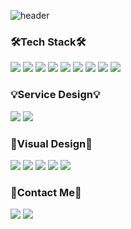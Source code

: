 ![header](https://capsule-render.vercel.app/api?type=venom&color=timeGradient&height=300&section=header&text=SOYEON%20.zip&fontSize=90)

<!--
**soddengguri/soddengguri** is a ✨ _special_ ✨ repository because its `README.md` (this file) appears on your GitHub profile.

Here are some ideas to get you started:

- 🔭 I’m currently working on ...
- 🌱 I’m currently learning ...
- 👯 I’m looking to collaborate on ...
- 🤔 I’m looking for help with ...
- 💬 Ask me about ...
- 📫 How to reach me: ...
- 😄 Pronouns: ...
- ⚡ Fun fact: ...
-->

### 🛠Tech Stack🛠
<img src="https://img.shields.io/badge/Unity-FFFFFF?style=flat-square&logo=Unity&logoColor=black"/></a>
<img src="https://img.shields.io/badge/C-A8B9CC?style=flat-square&logo=C&logoColor=white"/></a>
<img src="https://img.shields.io/badge/C Sharp-239120?style=flat-square&logo=C Sharp&logoColor=white"/></a>
<img src="https://img.shields.io/badge/C++-00599C?style=flat-square&logo=C%2B%2B&logoColor=white"/></a>
<img src="https://img.shields.io/badge/Java-007396?style=flat-square&logo=Java&logoColor=white"/></a>
<img src="https://img.shields.io/badge/JavaScript-F7DF1E?style=flat-square&logo=JavaScript&logoColor=white"/></a>
<img src="https://img.shields.io/badge/HTML5-E34F26?style=flat-square&logo=HTML5&logoColor=white"/></a>
<img src="https://img.shields.io/badge/MySQL-4479A1?style=flat-square&logo=MySQL&logoColor=white"/></a> 
<img src="https://img.shields.io/badge/Xcode-147EFB?style=flat-square&logo=Xcode&logoColor=white"/></a>



### 💡Service Design💡
<img src="https://img.shields.io/badge/Figma-F24E1E?style=flat-square&logo=Figma&logoColor=white"> <img src="https://img.shields.io/badge/Adobe XD-FF61F6?style=flat-square&logo=Adobe XD&logoColor=white">


### 🎨Visual Design🎨
<img src="https://img.shields.io/badge/Autodesk 3ds max-0696D7?style=flat-square&logo=Autodesk&logoColor=white"> <img src="https://img.shields.io/badge/Adobe Illustrator-FF9A00?style=flat-square&logo=Adobe Illustrator&logoColor=white"> <img src="https://img.shields.io/badge/Adobe Photoshop-31A8FF?style=flat-square&logo=Adobe Photoshop&logoColor=white">
<img src="https://img.shields.io/badge/Adobe After Effects-9999FF?style=flat-square&logo=Adobe After Effects&logoColor=white">
<img src="https://img.shields.io/badge/Adobe Premiere Pro-9999FF?style=flat-square&logo=Adobe Premiere Pro&logoColor=white">


### 🤍Contact Me🤍
<a href="https://www.instagram.com/so_ddengguri/" target="_blank"><img src="https://img.shields.io/badge/Instagram-E4405F?style=flat-square&logo=Instagram&logoColor=white"/></a>
<a href="https://open.kakao.com/o/syOfXnRd" target="_blank"><img src="https://img.shields.io/badge/KaKaoTalk-FFCD00?style=flat-square&logo=KakaoTalk&logoColor=white"/></a>
